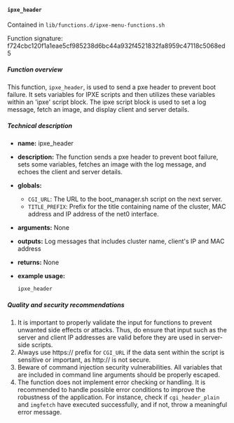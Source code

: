 #### `ipxe_header `

Contained in `lib/functions.d/ipxe-menu-functions.sh`

Function signature: f724cbc120f1a1eae5cf985238d6bc44a932f4521832fa8959c47118c5068ed5

##### Function overview

This function, `ipxe_header`, is used to send a pxe header to prevent boot failure. It sets variables for IPXE scripts and then utilizes these variables within an 'ipxe' script block. The ipxe script block is used to set a log message, fetch an image, and display client and server details.

##### Technical description

* **name:** ipxe_header
* **description:** The function sends a pxe header to prevent boot failure, sets some variables, fetches an image with the log message, and echoes the client and server details.
* **globals:** 
    - `CGI_URL`: The URL to the boot_manager.sh script on the next server. 
    - `TITLE_PREFIX`: Prefix for the title containing name of the cluster, MAC address and IP address of the net0 interface.

* **arguments:** None
* **outputs:** Log messages that includes cluster name, client's IP and MAC address
* **returns:** None
* **example usage:** 
    ```bash
    ipxe_header
    ```
##### Quality and security recommendations

1. It is important to properly validate the input for functions to prevent unwanted side effects or attacks. Thus, do ensure that input such as the server and client IP addresses are valid before they are used in server-side scripts.
2. Always use https:// prefix for `CGI_URL` if the data sent within the script is sensitive or important, as http:// is not secure.
3. Beware of command injection security vulnerabilities. All variables that are included in command line arguments should be properly escaped.
4. The function does not implement error checking or handling. It is recommended to handle possible error conditions to improve the robustness of the application. For instance, check if `cgi_header_plain` and `imgfetch` have executed successfully, and if not, throw a meaningful error message.

